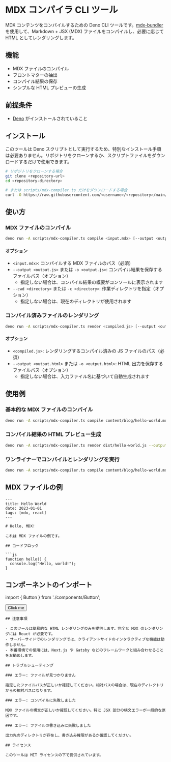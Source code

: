 # MDX コンパイラ CLI ツール

MDX コンテンツをコンパイルするための Deno CLI
ツールです。[mdx-bundler](https://github.com/kentcdodds/mdx-bundler)
を使用して、Markdown + JSX (MDX) ファイルをコンパイルし、必要に応じて HTML
としてレンダリングします。

## 機能

- MDX ファイルのコンパイル
- フロントマターの抽出
- コンパイル結果の保存
- シンプルな HTML プレビューの生成

## 前提条件

- [Deno](https://deno.land/) がインストールされていること

## インストール

このツールは Deno
スクリプトとして実行するため、特別なインストール手順は必要ありません。リポジトリをクローンするか、スクリプトファイルをダウンロードするだけで使用できます。

```bash
# リポジトリをクローンする場合
git clone <repository-url>
cd <repository-directory>

# または scripts/mdx-compiler.ts だけをダウンロードする場合
curl -O https://raw.githubusercontent.com/<username>/<repository>/main/scripts/mdx-compiler.ts
```

## 使い方

### MDX ファイルのコンパイル

```bash
deno run -A scripts/mdx-compiler.ts compile <input.mdx> [--output <output.js>]
```

#### オプション

- `<input.mdx>`: コンパイルする MDX ファイルのパス（必須）
- `--output <output.js>` または `-o <output.js>`:
  コンパイル結果を保存するファイルパス（オプション）
  - 指定しない場合は、コンパイル結果の概要がコンソールに表示されます
- `--cwd <directory>` または `-c <directory>`:
  作業ディレクトリを指定（オプション）
  - 指定しない場合は、現在のディレクトリが使用されます

### コンパイル済みファイルのレンダリング

```bash
deno run -A scripts/mdx-compiler.ts render <compiled.js> [--output <output.html>]
```

#### オプション

- `<compiled.js>`: レンダリングするコンパイル済みの JS ファイルのパス（必須）
- `--output <output.html>` または `-o <output.html>`: HTML
  出力を保存するファイルパス（オプション）
  - 指定しない場合は、入力ファイル名に基づいて自動生成されます

## 使用例

### 基本的な MDX ファイルのコンパイル

```bash
deno run -A scripts/mdx-compiler.ts compile content/blog/hello-world.mdx --output dist/hello-world.js
```

### コンパイル結果の HTML プレビュー生成

```bash
deno run -A scripts/mdx-compiler.ts render dist/hello-world.js --output dist/hello-world.html
```

### ワンライナーでコンパイルとレンダリングを実行

```bash
deno run -A scripts/mdx-compiler.ts compile content/blog/hello-world.mdx --output dist/hello-world.js && deno run -A scripts/mdx-compiler.ts render dist/hello-world.js
```

## MDX ファイルの例

````mdx
---
title: Hello World
date: 2023-01-01
tags: [mdx, react]
---

# Hello, MDX!

これは MDX ファイルの例です。

## コードブロック

```js
function hello() {
  console.log("Hello, world!");
}
````

## コンポーネントのインポート

import { Button } from './components/Button';

<Button>Click me</Button>

```
## 注意事項

- このツールは簡易的な HTML レンダリングのみを提供します。完全な MDX のレンダリングには React が必要です。
- サーバーサイドでのレンダリングでは、クライアントサイドのインタラクティブな機能は動作しません。
- 本番環境での使用には、Next.js や Gatsby などのフレームワークと組み合わせることをお勧めします。

## トラブルシューティング

### エラー: ファイルが見つかりません

指定したファイルパスが正しいか確認してください。相対パスの場合は、現在のディレクトリからの相対パスになります。

### エラー: コンパイルに失敗しました

MDX ファイルの構文が正しいか確認してください。特に JSX 部分の構文エラーが一般的な原因です。

### エラー: ファイルの書き込みに失敗しました

出力先のディレクトリが存在し、書き込み権限があるか確認してください。

## ライセンス

このツールは MIT ライセンスの下で提供されています。
```
